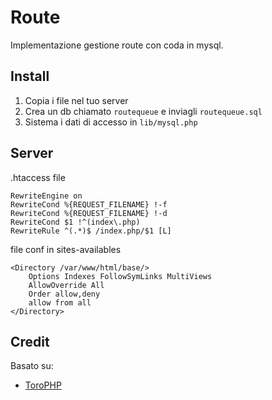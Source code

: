 # Route

Implementazione gestione route con coda in mysql.

## Install

1. Copia i file nel tuo server
2. Crea un db chiamato `routequeue` e inviagli `routequeue.sql` 
4. Sistema i dati di accesso in `lib/mysql.php`

## Server

.htaccess file  

```apacheconf
RewriteEngine on
RewriteCond %{REQUEST_FILENAME} !-f
RewriteCond %{REQUEST_FILENAME} !-d
RewriteCond $1 !^(index\.php)
RewriteRule ^(.*)$ /index.php/$1 [L]
```

file conf in sites-availables
```apacheconf
<Directory /var/www/html/base/>
    Options Indexes FollowSymLinks MultiViews
    AllowOverride All
    Order allow,deny
    allow from all
</Directory>
```

## Credit
  
Basato su:
- [ToroPHP](https://github.com/anandkunal/ToroPHP)
